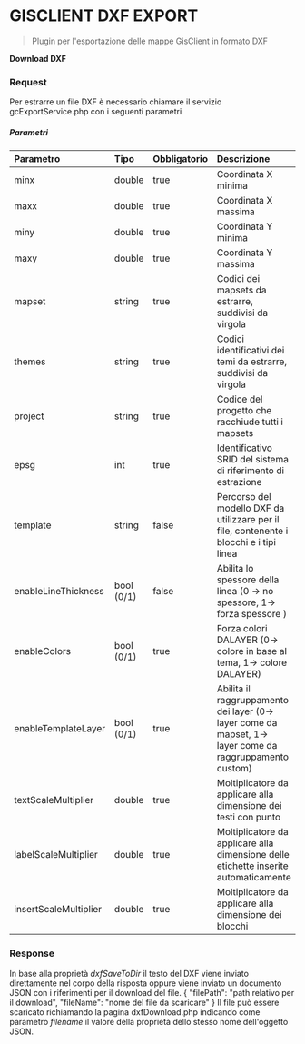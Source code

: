# GISCLIENT DXF EXPORT
> Plugin per l'esportazione delle mappe GisClient in formato DXF 

**Download DXF**
### Request
Per estrarre un file DXF è necessario chiamare il servizio gcExportService.php con i seguenti parametri

##### Parametri
| Parametro | Tipo | Obbligatorio | Descrizione |
| :--- | :--- | :--- | :--- |
| minx | double | true | Coordinata X minima |
| maxx | double | true | Coordinata X massima |
| miny | double | true | Coordinata Y minima |
| maxy | double | true | Coordinata Y massima |
| mapset | string | true | Codici dei mapsets da estrarre, suddivisi da virgola  |
| themes | string | true | Codici identificativi dei temi da estrarre, suddivisi da virgola |
| project | string | true | Codice del progetto che racchiude tutti i mapsets |
| epsg | int | true | Identificativo SRID del sistema di riferimento di estrazione |
| template | string | false | Percorso del modello DXF da utilizzare per il file, contenente i blocchi e i tipi linea |
| enableLineThickness | bool (0/1) | false | Abilita lo spessore della linea (0 -> no spessore, 1-> forza spessore ) |
| enableColors | bool (0/1) | true | Forza colori DALAYER  (0-> colore in base al tema, 1-> colore DALAYER)|
| enableTemplateLayer | bool (0/1) | true | Abilita il raggruppamento dei layer (0-> layer come da mapset, 1-> layer come da raggruppamento custom) |
| textScaleMultiplier | double | true | Moltiplicatore da applicare alla dimensione dei testi con punto |
| labelScaleMultiplier | double | true | Moltiplicatore da applicare alla dimensione delle etichette inserite automaticamente |
| insertScaleMultiplier | double | true | Moltiplicatore da applicare alla dimensione dei blocchi |

### Response
In base alla proprietà _dxfSaveToDir_ il testo del DXF viene inviato direttamente nel corpo della risposta oppure viene inviato un documento JSON con i riferimenti per il download del file.
{
    "filePath": "path relativo per il download",
    "fileName": "nome del file da scaricare"
}
Il file può essere scaricato richiamando la pagina dxfDownload.php indicando come parametro _filename_ il valore della proprietà dello stesso nome dell'oggetto JSON. 

